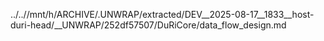 ../..//mnt/h/ARCHIVE/.UNWRAP/extracted/DEV__2025-08-17__1833__host-duri-head/__UNWRAP/252df57507/DuRiCore/data_flow_design.md